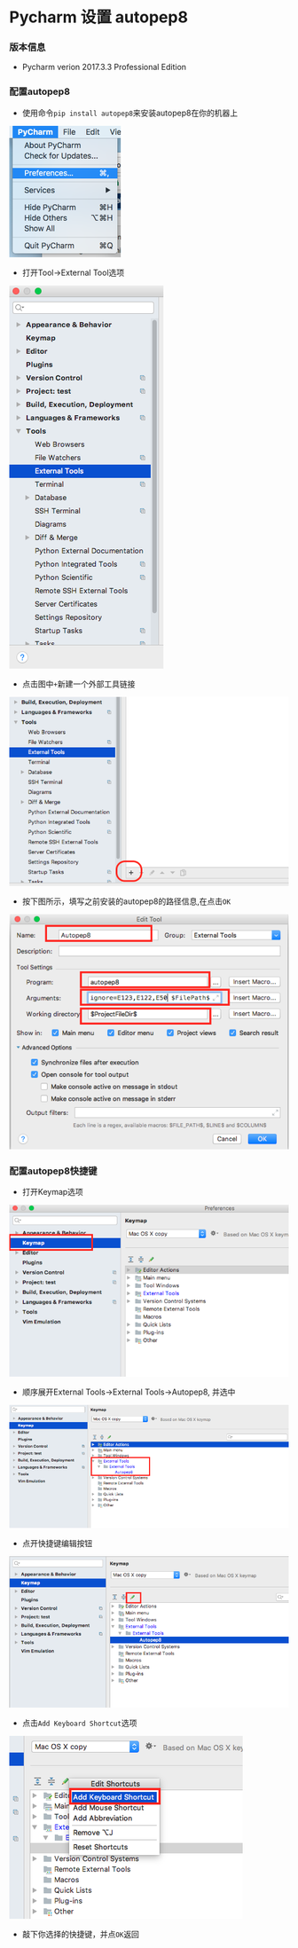# Pycharm 设置 autopep8

###  版本信息

* Pycharm verion 2017.3.3 Professional Edition

### 配置autopep8
* 使用命令`pip install autopep8`来安装autopep8在你的机器上

![p1](./images/p1.png)

* 打开Tool->External Tool选项

![p2](./images/p2.png)

* 点击图中`+`新建一个外部工具链接

![p3](./images/p3.png)

* 按下图所示，填写之前安装的autopep8的路径信息,在点击`OK`

![p4](./images/p4.png)

### 配置autopep8快捷键

* 打开Keymap选项

![p5](./images/p5.png)

* 顺序展开External Tools->External Tools->Autopep8, 并选中

![p6](./images/p6.png)

* 点开快捷键编辑按钮

![p7](./images/p7.png)

* 点击`Add Keyboard Shortcut`选项

![p8](./images/p8.png)

* 敲下你选择的快捷键，并点`OK`返回

